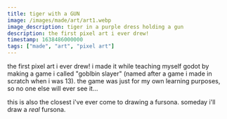 ```yaml
---
title: tiger with a GUN
image: /images/made/art/art1.webp
image_description: tiger in a purple dress holding a gun
description: the first pixel art i ever drew!
timestamp: 1638486000000
tags: ["made", "art", "pixel art"]
---
```

the first pixel art i ever drew! i made it while teaching myself godot by making a game i called "goblbin slayer" (named after a game i made in scratch when i was 13). the game was just for my own learning purposes, so no one else will ever see it...

this is also the closest i've ever come to drawing a fursona. someday i'll draw a *real* fursona.